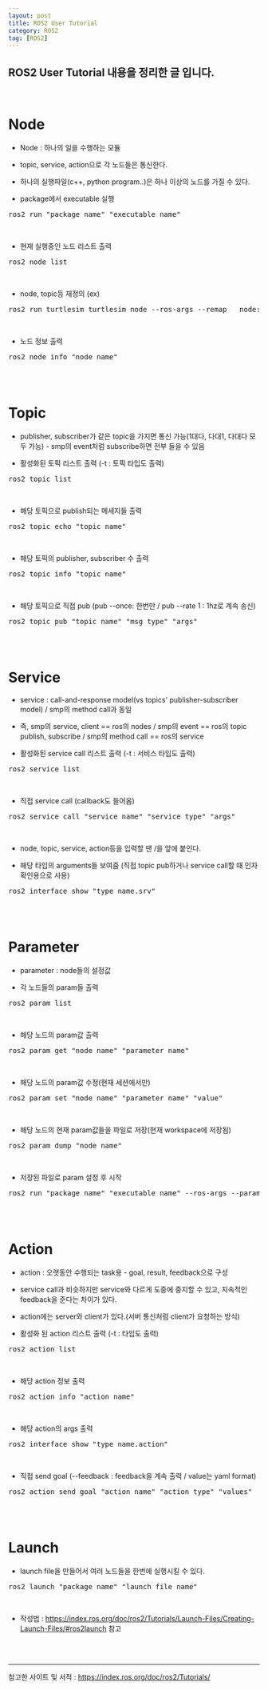 ```yaml
---
layout: post
title: ROS2 User Tutorial
category: ROS2
tag: [ROS2]
---
```


## ROS2 User Tutorial 내용을 정리한 글 입니다.

<br>

# Node

- Node : 하나의 일을 수행하는 모듈 

- topic, service, action으로 각 노드들은 통신한다.

- 하나의 실행파일(c++, python program..)은 하나 이상의 노드를 가질 수 있다.

- package에서 executable 실행

<pre class="prettyprint">
ros2 run "package_name" "executable_name"
</pre>

<br>

- 현재 실행중인 노드 리스트 출력
<pre class="prettyprint">
ros2 node list
</pre>

<br>

- node, topic등 재정의 (ex)
<pre class="prettyprint">
ros2 run turtlesim turtlesim_node --ros-args --remap __node:=my_turtle 
</pre>

<br>

- 노드 정보 출력
<pre class="prettyprint">
ros2 node info "node_name"
</pre>


<br>
<br>

# Topic

- publisher, subscriber가 같은 topic을 가지면 통신 가능(1대다, 다대1, 다대다 모두 가능) - smp의 event처럼 subscribe하면 전부 들을 수 있음

- 활성화된 토픽 리스트 출력 (-t : 토픽 타입도 출력)
<pre class="prettyprint">
ros2 topic list
</pre>

<br>

- 해당 토픽으로 publish되는 메세지들 출력
<pre class="prettyprint">
ros2 topic echo "topic_name"
</pre>

<br>

- 해당 토픽의 publisher, subscriber 수 출력
<pre class="prettyprint">
ros2 topic info "topic_name"
</pre>

<br>

- 해당 토픽으로 직접 pub (pub --once: 한번만 / pub --rate 1 : 1hz로 계속 송신)
<pre class="prettyprint">
ros2 topic pub "topic_name" "msg_type" "args"
</pre>

<br>
<br>

# Service

- service : call-and-response model(vs topics' publisher-subscriber model) / smp의 method call과 동일

- 즉, smp의 service, client == ros의 nodes / smp의 event == ros의 topic publish, subscribe / smp의 method call == ros의 service

- 활성화된 service call 리스트 출력 (-t : 서비스 타입도 출력)
<pre class="prettyprint">
ros2 service list
</pre>

<br>

- 직접 service call (callback도 들어옴)
<pre class="prettyprint">
ros2 service call "service_name" "service_type" "args"
</pre>

<br>

- node, topic, service, action등을 입력할 땐 /을 앞에 붙인다.

- 해당 타입의 arguments들 보여줌 (직접 topic pub하거나 service call할 때 인자 확인용으로 사용)
<pre class="prettyprint">
ros2 interface show "type_name.srv"
</pre>

<br>
<br>

# Parameter

- parameter : node들의 설정값

- 각 노드들의 param들 출력
<pre class="prettyprint">
ros2 param list
</pre>

<br>

- 해당 노드의 param값 출력
<pre class="prettyprint">
ros2 param get "node_name" "parameter_name"
</pre>

<br>

- 해당 노드의 param값 수정(현재 세션에서만)
<pre class="prettyprint">
ros2 param set "node_name" "parameter_name" "value"
</pre>

<br>

- 해당 노드의 현재 param값들을 파일로 저장(현재 workspace에 저장됨)
<pre class="prettyprint">
ros2 param dump "node_name"
</pre>

<br>

- 저장된 파일로 param 설정 후 시작
<pre class="prettyprint">
ros2 run "package_name" "executable_name" --ros-args --params-file "file_name"
</pre>

<br>
<br>

# Action

- action : 오랫동안 수행되는 task용 - goal, result, feedback으로 구성

- service call과 비슷하지만 service와 다르게 도중에 중지할 수 있고, 지속적인 feedback을 준다는 차이가 있다.

- action에는 server와 client가 있다.(서버 통신처럼 client가 요청하는 방식)

- 활성화 된 action 리스트 출력 (-t : 타입도 출력)
<pre class="prettyprint">
ros2 action list
</pre>

<br>

- 해당 action 정보 출력
<pre class="prettyprint">
ros2 action info "action_name"
</pre>

<br>

- 해당 action의 args 출력
<pre class="prettyprint">
ros2 interface show "type_name.action"
</pre>

<br>

- 직접 send goal (--feedback : feedback을 계속 출력 / value는 yaml format)
<pre class="prettyprint">
ros2 action send_goal "action_name" "action_type" "values" 
</pre>

<br>
<br>

# Launch

- launch file을 만들어서 여러 노드들을 한번에 실행시킬 수 있다.
<pre class="prettyprint">
ros2 launch "package_name" "launch_file_name"
</pre>

<br>

- 작성법 : https://index.ros.org/doc/ros2/Tutorials/Launch-Files/Creating-Launch-Files/#ros2launch 참고

<br>
<br>

---
참고한 사이트 및 서적 : https://index.ros.org/doc/ros2/Tutorials/